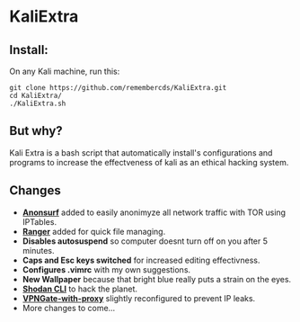 # KaliExtra

## Install:

On any Kali machine, run this:

```
git clone https://github.com/remembercds/KaliExtra.git
cd KaliExtra/
./KaliExtra.sh
```

## But why?
Kali Extra is a bash script that automatically install's configurations and programs to increase the effectveness of kali as an ethical hacking system.

## Changes
- [**Anonsurf**](https://github.com/Und3rf10w/kali-anonsurf) added to easily anonimyze all network traffic with TOR using IPTables.
- [**Ranger**](https://github.com/ranger/ranger) added for quick file managing.
- **Disables autosuspend** so computer doesnt turn off on you after 5 minutes.
- **Caps and Esc keys switched** for increased editing effectivness.
- **Configures .vimrc** with my own suggestions.
- **New Wallpaper** because that bright blue really puts a strain on the eyes.
- [**Shodan CLI**](https://cli.shodan.io/) to hack the planet.
- [**VPNGate-with-proxy**](https://github.com/Dragon2fly/vpngate-with-proxy) slightly reconfigured to prevent IP leaks.
- More changes to come...

